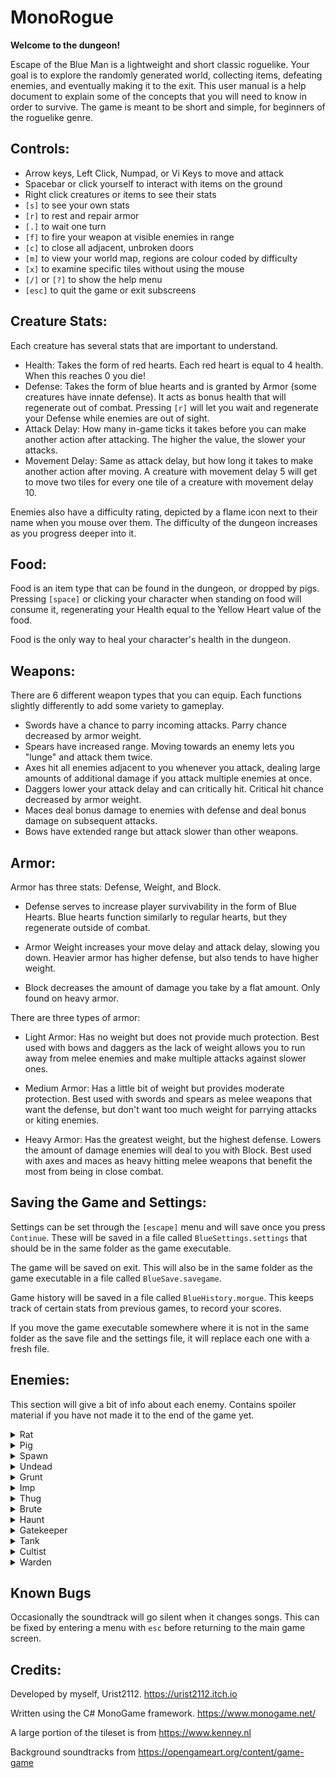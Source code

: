 # MonoRogue

**Welcome to the dungeon!**

Escape of the Blue Man is a lightweight and short classic roguelike. Your goal is to explore the randomly generated world, collecting items, defeating enemies, and eventually making it to the exit. This user manual is a help document to explain some of the concepts that you will need to know in order to survive. The game is meant to be short and simple, for beginners of the roguelike genre.

## Controls:
 - Arrow keys, Left Click, Numpad, or Vi Keys to move and attack
 - Spacebar or click yourself to interact with items on the ground
 - Right click creatures or items to see their stats
 - `[s]` to see your own stats
 - `[r]` to rest and repair armor
 - `[.]` to wait one turn
 - `[f]` to fire your weapon at visible enemies in range
 - `[c]` to close all adjacent, unbroken doors
 - `[m]` to view your world map, regions are colour coded by difficulty
 - `[x]` to examine specific tiles without using the mouse
 - `[/]` or `[?]` to show the help menu
 - `[esc]` to quit the game or exit subscreens

## Creature Stats:
Each creature has several stats that are important to understand.
* Health: Takes the form of red hearts. Each red heart is equal to 4 health. When this reaches 0 you die!
* Defense: Takes the form of blue hearts and is granted by Armor (some creatures have innate defense). It acts as bonus health that will regenerate out of combat. Pressing `[r]` will let you wait and regenerate your Defense while enemies are out of sight.
* Attack Delay: How many in-game ticks it takes before you can make another action after attacking. The higher the value, the slower your attacks.
* Movement Delay: Same as attack delay, but how long it takes to make another action after moving. A creature with movement delay 5 will get to move two tiles for every one tile of a creature with movement delay 10.

Enemies also have a difficulty rating, depicted by a flame icon next to their name when you mouse over them. The difficulty of the dungeon increases as you progress deeper into it.

## Food:
Food is an item type that can be found in the dungeon, or dropped by pigs. Pressing `[space]` or clicking your character when standing on food will consume it, regenerating your Health equal to the Yellow Heart value of the food.

Food is the only way to heal your character's health in the dungeon.

## Weapons:
There are 6 different weapon types that you can equip. Each functions slightly differently to add some variety to gameplay.
* Swords have a chance to parry incoming attacks. Parry chance decreased by armor weight.
* Spears have increased range. Moving towards an enemy lets you "lunge" and attack them twice.
* Axes hit all enemies adjacent to you whenever you attack, dealing large amounts of additional damage if you attack multiple enemies at once.
* Daggers lower your attack delay and can critically hit. Critical hit chance decreased by armor weight.
* Maces deal bonus damage to enemies with defense and deal bonus damage on subsequent attacks.
* Bows have extended range but attack slower than other weapons.

## Armor:
Armor has three stats: Defense, Weight, and Block. 

* Defense serves to increase player survivability in the form of Blue Hearts. Blue hearts function similarly to regular hearts, but they regenerate outside of combat. 

* Armor Weight increases your move delay and attack delay, slowing you down. Heavier armor has higher defense, but also tends to have higher weight.

* Block decreases the amount of damage you take by a flat amount. Only found on heavy armor.

There are three types of armor:
 
* Light Armor: Has no weight but does not provide much protection. Best used with bows and daggers as the lack of weight allows you to run away from melee enemies and make multiple attacks against slower ones.

* Medium Armor: Has a little bit of weight but provides moderate protection. Best used with swords and spears as melee weapons that want the defense, but don't want too much weight for parrying attacks or kiting enemies.

* Heavy Armor: Has the greatest weight, but the highest defense. Lowers the amount of damage enemies will deal to you with Block. Best used with axes and maces as heavy hitting melee weapons that benefit the most from being in close combat.

## Saving the Game and Settings:
Settings can be set through the `[escape]` menu and will save once you press `Continue`. These will be saved in a file called `BlueSettings.settings` that should be in the same folder as the game executable.

The game will be saved on exit. This will also be in the same folder as the game executable in a file called `BlueSave.savegame`.

Game history will be saved in a file called `BlueHistory.morgue`. This keeps track of certain stats from previous games, to record your scores.

If you move the game executable somewhere where it is not in the same folder as the save file and the settings file, it will replace each one with a fresh file.

## Enemies:
This section will give a bit of info about each enemy. Contains spoiler material if you have not made it to the end of the game yet.
<details>
<summary>Rat</summary>
Weak early game creature, moves and attacks quickly.
</details>

<details>
<summary>Pig</summary>
Not aggressive until it is attacked. Sometimes drops food on death.

Oinks
</details>

<details>
<summary>Spawn</summary>
A basic early game enemy, has similar speed to the player and attacks without a weapon.
</details>

<details>
<summary>Undead</summary>
A mildly tanky enemy that moves and attacks very slowly.
</details>

<details>
<summary>Grunt</summary>
A basic enemy in the middle of the dungeon. Moves relatively quickly compared to its brethren.
</details>

<details>
<summary>Imp</summary>
Mystical creature. It is ranged, but deals little damage.
</details>

<details>
<summary>Thug</summary>
An armored enemy with a polearm. When it runs out of defense it will attempt to run away from the player if the player does not have a ranged weapon.
</details>

<details>
<summary>Brute</summary>
An enemy covered with spines. It deals damage to you when you hit it with a melee weapon and it still has defense.
</details>

<details>
<summary>Haunt</summary>
A late game ranged enemy. It deals moderate damage at range, but moves and attacks very slowly.
</details>

<details>
<summary>Gatekeeper</summary>
Late game melee enemy that spawns with equipment. Can be looted after death.
</details>

<details>
<summary>Tank</summary>
A slow enemy with plenty of health and defense. It will pull you towards it if you are nearby.
</details>

<details>
<summary>Cultist</summary>
Late game enemy that can summon up to two imps. Killing it will kill off its summons.
</details>

<details>
<summary>Warden</summary>
Holds the golden key and guards the exit of the dungeon. When he sees you he can alert nearby dungeon enemies of your location, drawing them to stop your escape.
</details>

## Known Bugs
Occasionally the soundtrack will go silent when it changes songs. This can be fixed by entering a menu with `esc` before returning to the main game screen.

## Credits:
Developed by myself, Urist2112. https://urist2112.itch.io

Written using the C# MonoGame framework. https://www.monogame.net/

A large portion of the tileset is from https://www.kenney.nl

Background soundtracks from https://opengameart.org/content/game-game
